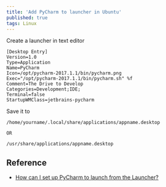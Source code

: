 ```yaml
---
title: 'Add PyCharm to launcher in Ubuntu'
published: true
tags: Linux
---
```


Create a launcher in text editor

```
[Desktop Entry]
Version=1.0
Type=Application
Name=PyCharm
Icon=/opt/pycharm-2017.1.1/bin/pycharm.png
Exec="/opt/pycharm-2017.1.1/bin/pycharm.sh" %f
Comment=The Drive to Develop
Categories=Development;IDE;
Terminal=false
StartupWMClass=jetbrains-pycharm
```

Save it to

```
/home/yourname/.local/share/applications/appname.desktop

OR

/usr/share/applications/appname.desktop
```

## Reference

- [How can I set up PyCharm to launch from the Launcher?](https://askubuntu.com/questions/391439/how-can-i-set-up-pycharm-to-launch-from-the-launcher/909246#909246)